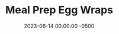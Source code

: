 ---
layout: post
title:  "Meal Prep Egg Wraps"
date:   2023-06-14 00:00:00 -0500
categories:
- Recipes
- Breakfast
permalink: /recipes/egg-wrap
image: /assets/Food/Breakfast/Egg Wrap/egg-wrap-cover.jpg
ing: eggwrap-ing
facts: eggwrap-facts
Prep: 15
Rest: 
Cook: 45
Source1: 
Source2: 
Description: I love having eggs for breakfast, but I don't like spending 15 minutes making breakfast for just 1 morning, just to do it again the next day. This recipe serves as a way to prep a whole week's worth of breakfast to store in the freezer for easy reheating in the morning. Wrap these in protein tortillas as I did here for even more of a nutrient boost
Instructions: 
- Dice the onion small, and add the onion and defrosted spinach to a 12” pan over medium heat (3-4 on my stove) with a spray of oil<br><br>

- Add in the hot sauce, garlic, and spices. Cover and cook until onions are translucent (medium heat)<br><br>

- Remove the pan from the burner, and crack in the 6 eggs. Beat the eggs with your spatula until fully beaten and everything is fully mixed<br><br>

- Return to the burner and cook until eggs are almost done (~15 min?) over medium heat<br><br>

- When eggs are almost done, add in the cheese and salsa and stir until incorporated<br>
- <br><center><img src="/assets/Food/Breakfast/Egg Wrap/egg-wrap-5.jpg" alt="" class="instruction-image"></center>

- Divide the mix evenly across 6 tortillas. Wait to shape the leftovers until the eggs have cooled. Optionally top with some sauce<br><br>

- Wrap up, wrap in aluminum foil, and freeze<br><br>

- To reheat, wrap burrito in a damp paper towel and microwave on high for 2 minutes. Then grill (panini press) on all 4 sides for a few minutes or until the tortilla is lightly golden brown
---